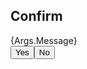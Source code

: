 ## Confirm
<div>{Args.Message}</div><div><button OnClick="popup.ConfirmYes()">Yes</button><button OnClick="popup.ConfirmNo()">No</button></div>